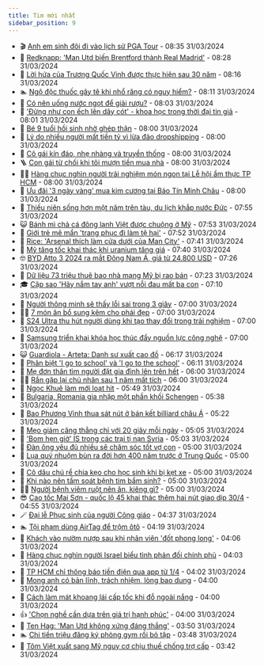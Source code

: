 ```yaml
---
title: Tim mới nhất
sidebar_position: 9
---
```


<!-- vnexpress-tin-moi-nhat:START -->
- 🎬 [Anh em sinh đôi đi vào lịch sử PGA Tour](https://vnexpress.net/anh-em-sinh-doi-di-vao-lich-su-pga-tour-4728766.html) - 08:35 31/03/2024
- 🐎 [Redknapp: &#39;Man Utd biến Brentford thành Real Madrid&#39;](https://vnexpress.net/redknapp-man-utd-bien-brentford-thanh-real-madrid-4725933.html) - 08:28 31/03/2024
- 🦍 [Lời hứa của Trương Quốc Vinh được thực hiện sau 30 năm](https://vnexpress.net/loi-hua-cua-truong-quoc-vinh-duoc-thuc-hien-sau-30-nam-4728711.html) - 08:16 31/03/2024
- 🏊 [Ngộ độc thuốc gây tê khi nhổ răng có nguy hiểm?](https://vnexpress.net/ngo-doc-thuoc-gay-te-khi-nho-rang-co-nguy-hiem-4728514.html) - 08:11 31/03/2024
- 🎊 [Có nên uống nước ngọt để giải rượu?](https://vnexpress.net/co-nen-uong-nuoc-ngot-de-giai-ruou-4728760.html) - 08:03 31/03/2024
- 🎃 [&#39;Đừng như con ếch lên dây cót&#39; - khoa học trong thời đại tin giả](https://vnexpress.net/dung-nhu-con-ech-len-day-cot-khoa-hoc-trong-thoi-dai-tin-gia-4728243.html) - 08:01 31/03/2024
- 🧰 [Bé 9 tuổi hồi sinh nhờ ghép thận](https://vnexpress.net/be-9-tuoi-hoi-sinh-nho-ghep-than-4728710.html) - 08:00 31/03/2024
- 🔭 [Lý do nhiều người mất tiền tỷ vì lừa đảo dropshipping](https://vnexpress.net/ly-do-nhieu-nguoi-mat-tien-ty-vi-lua-dao-dropshipping-4728724.html) - 08:00 31/03/2024
- 🫶 [Cô gái kín đáo, nhẹ nhàng và truyền thống](https://vnexpress.net/co-gai-kin-dao-nhe-nhang-va-truyen-thong-4728672.html) - 08:00 31/03/2024
- 🪜 [Con gái từ chối khi tôi mượn tiền mua nhà](https://vnexpress.net/con-gai-tu-choi-khi-toi-muon-tien-mua-nha-4728654.html) - 08:00 31/03/2024
- 👨‍🏫 [Hàng chục nghìn người trải nghiệm món ngon tại Lễ hội ẩm thực TP HCM](https://vnexpress.net/hang-chuc-nghin-nguoi-trai-nghiem-mon-ngon-tai-le-hoi-am-thuc-tp-hcm-4728753.html) - 08:00 31/03/2024
- 🎊 [Ưu đãi &#39;3 ngày vàng&#39; mua kim cương tại Bảo Tín Minh Châu](https://vnexpress.net/uu-dai-3-ngay-vang-mua-kim-cuong-tai-bao-tin-minh-chau-4728567.html) - 08:00 31/03/2024
- 🎊 [Thiếu niên sống hơn một năm trên tàu, du lịch khắp nước Đức](https://vnexpress.net/thieu-nien-song-hon-mot-nam-tren-tau-du-lich-khap-nuoc-duc-4728746.html) - 07:55 31/03/2024
- 😺 [Bánh mì chả cá đông lạnh Việt được chuộng ở Mỹ](https://vnexpress.net/banh-mi-cha-ca-dong-lanh-viet-duoc-chuong-o-my-4728684.html) - 07:53 31/03/2024
- 🐘 [Giới trẻ mê mẩn &#39;trang phục đi làm tệ hại&#39;](https://vnexpress.net/gioi-tre-me-man-trang-phuc-di-lam-te-hai-4728353.html) - 07:52 31/03/2024
- 🌁 [Rice: &#39;Arsenal thích làm cửa dưới của Man City&#39;](https://vnexpress.net/rice-arsenal-thich-lam-cua-duoi-cua-man-city-4728740.html) - 07:41 31/03/2024
- 🐲 [Mỹ tăng tốc khai thác khi uranium tăng giá](https://vnexpress.net/my-tang-toc-khai-thac-khi-uranium-tang-gia-4728694.html) - 07:40 31/03/2024
- 🤓 [BYD Atto 3 2024 ra mắt Đông Nam Á, giá từ 24.800 USD](https://vnexpress.net/byd-atto-3-2024-ra-mat-dong-nam-a-gia-tu-24-800-usd-4728618.html) - 07:26 31/03/2024
- 💪 [Dữ liệu 73 triệu thuê bao nhà mạng Mỹ bị rao bán](https://vnexpress.net/du-lieu-73-trieu-thue-bao-nha-mang-my-bi-rao-ban-4728745.html) - 07:23 31/03/2024
- 🎓 [Cặp sao &#39;Hãy nắm tay anh&#39; vượt nỗi đau mất ba con](https://vnexpress.net/cap-sao-hay-nam-tay-anh-vuot-noi-dau-mat-ba-con-4728548.html) - 07:10 31/03/2024
- 🫣 [Người thông minh sẽ thấy lỗi sai trong 3 giây](https://vnexpress.net/nguoi-thong-minh-se-thay-loi-sai-trong-3-giay-4724377.html) - 07:00 31/03/2024
- 🧑‍💻 [7 món ăn bổ sung kẽm cho phái đẹp](https://vnexpress.net/7-mon-an-bo-sung-kem-cho-phai-dep-4728647.html) - 07:00 31/03/2024
- 🐲 [S24 Ultra thu hút người dùng khi tạo thay đổi trong trải nghiệm](https://vnexpress.net/s24-ultra-thu-hut-nguoi-dung-khi-tao-thay-doi-trong-trai-nghiem-4728292.html) - 07:00 31/03/2024
- 🌝 [Samsung triển khai khóa học thúc đẩy nguồn lực công nghệ](https://vnexpress.net/samsung-trien-khai-khoa-hoc-thuc-day-nguon-luc-cong-nghe-4728237.html) - 07:00 31/03/2024
- 😺 [Guardiola - Arteta: Danh sư xuất cao đồ](https://vnexpress.net/guardiola-arteta-danh-su-xuat-cao-do-4728634.html) - 06:17 31/03/2024
- 🐎 [Phân biệt &#39;I go to school&#39; và &#39;I go to the school&#39;](https://vnexpress.net/phan-biet-i-go-to-school-va-i-go-to-the-school-4728722.html) - 06:11 31/03/2024
- 🎡 [Mẹ đơn thân tìm người đặt gia đình lên trên hết](https://vnexpress.net/me-don-than-tim-nguoi-dat-gia-dinh-len-tren-het-4728671.html) - 06:00 31/03/2024
- 👨‍🏫 [Rắn gặp lại chủ nhân sau 1 năm mất tích](https://vnexpress.net/ran-gap-lai-chu-nhan-sau-1-nam-mat-tich-4728394.html) - 06:00 31/03/2024
- 🦆 [Ngọc Khuê làm mới loạt hit](https://vnexpress.net/ngoc-khue-lam-moi-loat-hit-4728642.html) - 05:49 31/03/2024
- 🚦 [Bulgaria, Romania gia nhập một phần khối Schengen](https://vnexpress.net/bulgaria-romania-gia-nhap-mot-phan-khoi-schengen-4728708.html) - 05:38 31/03/2024
- 💫 [Bao Phương Vinh thua sát nút ở bán kết billiard châu Á](https://vnexpress.net/bao-phuong-vinh-thua-sat-nut-o-ban-ket-billiard-chau-a-4728721.html) - 05:22 31/03/2024
- 🎉 [Mẹo giảm căng thẳng chỉ với 20 giây mỗi ngày](https://vnexpress.net/meo-giam-cang-thang-chi-voi-20-giay-moi-ngay-4728665.html) - 05:05 31/03/2024
- 🌋 [&#39;Bom hẹn giờ&#39; IS trong các trại tị nạn Syria](https://vnexpress.net/bom-hen-gio-is-trong-cac-trai-ti-nan-syria-4726419.html) - 05:03 31/03/2024
- 🤖 [Đàn ông yêu đủ nhiều sẽ chăm sóc tốt vợ con](https://vnexpress.net/dan-ong-yeu-du-nhieu-se-cham-soc-tot-vo-con-4728657.html) - 05:00 31/03/2024
- 🦏 [Lụa quý nhuộm bùn ra đời hơn 400 năm trước ở Trung Quốc](https://vnexpress.net/lua-quy-nhuom-bun-ra-doi-hon-400-nam-truoc-o-trung-quoc-4728392.html) - 05:00 31/03/2024
- 🦩 [Cô dâu chú rể chia kẹo cho học sinh khi bị kẹt xe](https://vnexpress.net/co-dau-chu-re-chia-keo-cho-hoc-sinh-khi-bi-ket-xe-4726725.html) - 05:00 31/03/2024
- 👺 [Khi nào nên tầm soát bệnh tim bẩm sinh?](https://vnexpress.net/khi-nao-nen-tam-soat-benh-tim-bam-sinh-4728652.html) - 05:00 31/03/2024
- 🧑‍🏫 [Người bệnh viêm ruột nên ăn, kiêng gì?](https://vnexpress.net/nguoi-benh-viem-ruot-nen-an-kieng-gi-4728608.html) - 05:00 31/03/2024
- 😎 [Cao tốc Mai Sơn - quốc lộ 45 khai thác thêm hai nút giao dịp 30/4](https://vnexpress.net/cao-toc-mai-son-quoc-lo-45-khai-thac-them-hai-nut-giao-dip-30-4-4728698.html) - 04:55 31/03/2024
- 🪄 [Đại lễ Phục sinh của người Công giáo](https://vnexpress.net/dai-le-phuc-sinh-cua-nguoi-cong-giao-4728706.html) - 04:37 31/03/2024
- 🏊 [Tội phạm dùng AirTag để trộm ôtô](https://vnexpress.net/toi-pham-dung-airtag-de-trom-oto-4728709.html) - 04:19 31/03/2024
- 💃 [Khách vào nườm nượp sau khi nhân viên &#39;đốt phong long&#39;](https://vnexpress.net/khach-vao-nuom-nuop-sau-khi-nhan-vien-dot-phong-long-4728713.html) - 04:06 31/03/2024
- 🦆 [Hàng chục nghìn người Israel biểu tình phản đối chính phủ](https://vnexpress.net/hang-chuc-nghin-nguoi-israel-bieu-tinh-phan-doi-chinh-phu-4728691.html) - 04:03 31/03/2024
- 🎊 [TP HCM chỉ thông báo tiền điện qua app từ 1/4](https://vnexpress.net/tp-hcm-chi-thong-bao-tien-dien-qua-app-tu-1-4-4728653.html) - 04:02 31/03/2024
- 👺 [Mong anh có bản lĩnh, trách nhiệm, lòng bao dung](https://vnexpress.net/mong-anh-co-ban-linh-trach-nhiem-long-bao-dung-4728669.html) - 04:00 31/03/2024
- 🎡 [Cách làm mát khoang lái cấp tốc khi đỗ ngoài nắng](https://vnexpress.net/cach-lam-mat-khoang-lai-cap-toc-khi-do-ngoai-nang-4724478.html) - 04:00 31/03/2024
- 👍 [&#39;Chọn nghề cần dựa trên giá trị hạnh phúc&#39;](https://vnexpress.net/chon-nghe-can-dua-tren-gia-tri-hanh-phuc-4726185.html) - 04:00 31/03/2024
- 🐎 [Ten Hag: &#39;Man Utd không xứng đáng thắng&#39;](https://vnexpress.net/ten-hag-man-utd-khong-xung-dang-thang-4728689.html) - 03:50 31/03/2024
- 🏊 [Chi tiền triệu đăng ký phòng gym rồi bỏ tập](https://vnexpress.net/chi-tien-trieu-dang-ky-phong-gym-roi-bo-tap-4728690.html) - 03:48 31/03/2024
- 🦩 [Tôm Việt xuất sang Mỹ nguy cơ chịu thuế chống trợ cấp](https://vnexpress.net/tom-viet-xuat-sang-my-nguy-co-chiu-thue-chong-tro-cap-4728705.html) - 03:42 31/03/2024<!-- vnexpress-tin-moi-nhat:END -->
